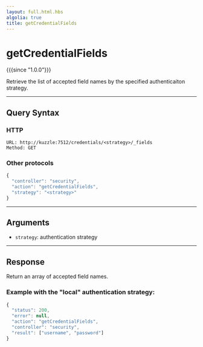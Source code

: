```yaml
---
layout: full.html.hbs
algolia: true
title: getCredentialFields
---
```



# getCredentialFields

{{{since "1.0.0"}}}

Retrieve the list of accepted field names by the specified authenticaiton strategy.

---

## Query Syntax

### HTTP

```http
URL: http://kuzzle:7512/credentials/<strategy>/_fields
Method: GET  
```

### Other protocols

```js
{
  "controller": "security",
  "action": "getCredentialFields",
  "strategy": "<strategy>"
}
```

---

## Arguments

* `strategy`: authentication strategy

---

## Response

Return an array of accepted field names.

### Example with the "local" authentication strategy:

```javascript
{
  "status": 200,                     
  "error": null,                     
  "action": "getCredentialFields",
  "controller": "security",
  "result": ["username", "password"]
}
```
